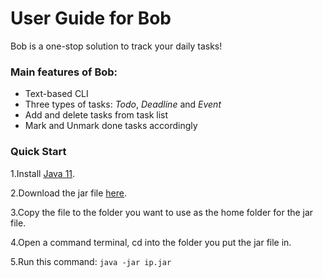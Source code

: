 # User Guide for Bob
Bob is a one-stop solution to track your daily tasks!


### Main features of Bob:
- Text-based CLI
- Three types of tasks: _Todo_, _Deadline_ and _Event_
- Add and delete tasks from task list
- Mark and Unmark done tasks accordingly


### Quick Start
1.Install [Java 11](https://www.oracle.com/java/technologies/downloads/#java11).

2.Download the jar file [here](https://github.com/EdmundTangg/ip/releases/tag/A-Release).

3.Copy the file to the folder you want to use as the home folder for the jar file.

4.Open a command terminal, cd into the folder you put the jar file in.

5.Run this command: `java -jar ip.jar`




